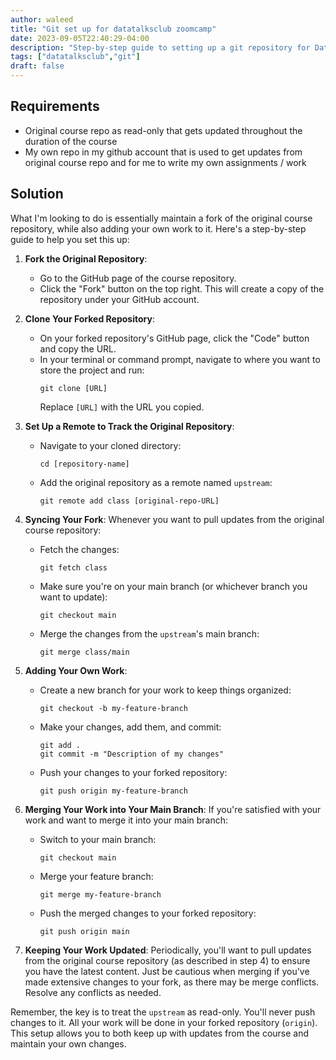 ```yaml
---
author: waleed
title: "Git set up for datatalksclub zoomcamp"
date: 2023-09-05T22:40:29-04:00
description: "Step-by-step guide to setting up a git repository for DataTalksClub courses, including how to fork, clone, and sync with the original course repo while maintaining your own work."
tags: ["datatalksclub","git"]
draft: false
---
```


## Requirements 
- Original course repo as read-only that gets updated throughout the duration of the course
- My own repo in my github account that is used to get updates from original course repo and for me to write my own assignments / work

## Solution
What I'm looking to do is essentially maintain a fork of the original course repository, while also adding your own work to it. Here's a step-by-step guide to help you set this up:

1. **Fork the Original Repository**:
   - Go to the GitHub page of the course repository.
   - Click the "Fork" button on the top right. This will create a copy of the repository under your GitHub account.

2. **Clone Your Forked Repository**:
   - On your forked repository's GitHub page, click the "Code" button and copy the URL.
   - In your terminal or command prompt, navigate to where you want to store the project and run:
     ```
     git clone [URL]
     ```
     Replace `[URL]` with the URL you copied.

3. **Set Up a Remote to Track the Original Repository**:
   - Navigate to your cloned directory:
     ```
     cd [repository-name]
     ```
   - Add the original repository as a remote named `upstream`:
     ```
     git remote add class [original-repo-URL]
     ```

4. **Syncing Your Fork**:
   Whenever you want to pull updates from the original course repository:
   - Fetch the changes:
     ```
     git fetch class
     ```
   - Make sure you're on your main branch (or whichever branch you want to update):
     ```
     git checkout main
     ```
   - Merge the changes from the `upstream`'s main branch:
     ```
     git merge class/main
     ```

5. **Adding Your Own Work**:
   - Create a new branch for your work to keep things organized:
     ```
     git checkout -b my-feature-branch
     ```
   - Make your changes, add them, and commit:
     ```
     git add .
     git commit -m "Description of my changes"
     ```
   - Push your changes to your forked repository:
     ```
     git push origin my-feature-branch
     ```

6. **Merging Your Work into Your Main Branch**:
   If you're satisfied with your work and want to merge it into your main branch:
   - Switch to your main branch:
     ```
     git checkout main
     ```
   - Merge your feature branch:
     ```
     git merge my-feature-branch
     ```
   - Push the merged changes to your forked repository:
     ```
     git push origin main
     ```

7. **Keeping Your Work Updated**:
   Periodically, you'll want to pull updates from the original course repository (as described in step 4) to ensure you have the latest content. Just be cautious when merging if you've made extensive changes to your fork, as there may be merge conflicts. Resolve any conflicts as needed.

Remember, the key is to treat the `upstream` as read-only. You'll never push changes to it. All your work will be done in your forked repository (`origin`). This setup allows you to both keep up with updates from the course and maintain your own changes.
